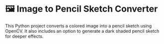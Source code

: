 # 🖼️ Image to Pencil Sketch Converter

This Python project converts a colored image into a pencil sketch using OpenCV. It also includes an option to generate a dark shaded pencil sketch for deeper effects.




